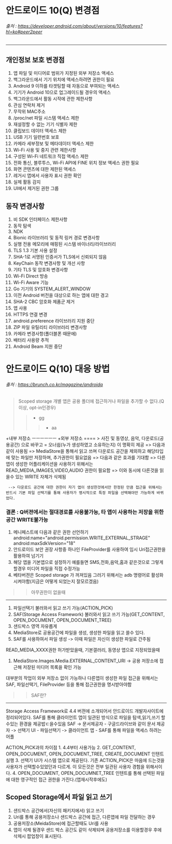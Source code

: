 안드로이드 10(Q) 변경점
===================================
###### 출처 : https://developer.android.com/about/versions/10/features?hl=ko#peer2peer

---
개인정보 보호 변경점
-------------------
1. 앱 파일 및 미디어로 범위가 지정된 외부 저장소 액세스
2. 백그라운드에서 기기 위치에 액세스하려면 권한이 필요
3. Android 9 이하를 타겟팅할 때 자동으로 부여되는 액세스
4. 기기가 Android 10으로 업그레이드될 경우의 액세스
5. 백그라운드에서 활동 시작에 관한 제한사항
6. 관심 연락처 제거
7. 무작위 MAC주소
8. /proc/net 파일 시스템 액세스 제한
9. 재설정할 수 없는 기기 식별자 제한
10. 클립보드 데이터 액세스 제한
11. USB 기기 일련번호 보호
12. 카메라 세부정보 및 메타데이터 액세스 제한
13. Wi-Fi 사용 및 중지 관련 제한사항
14. 구성된 Wi-Fi 네트워크 직접 액세스 제한
15. 전화 통신, 블루투스, Wi-Fi API에 FINE 위치 정보 액세스 권한 필요
16. 화면 콘텐츠에 대한 제한된 액세스
17. 레거시 앱에서 사용자 표시 권한 확인
18. 실제 활동 감지
19. UI에서 제거된 권한 그룹

동작 변경사항
-------------
1. 비 SDK 인터페이스 제한사항
2. 동작 탐색
3. NDK
4. Bionic 라이브러리 및 동적 링커 경로 변경사항
5. 실행 전용 메모리에 매핑된 시스템 바이너리/라이브러리
6. TLS 1.3 기본 사용 설정
7. SHA-1로 서명된 인증서가 TLS에서 신뢰되지 않음
8. KeyChain 동작 변경사항 및 개선 사항
9. 기타 TLS 및 암호화 변경사항
10. Wi-Fi Direct 방송
11. Wi-Fi Aware 기능
12. Go 기기의 SYSTEM_ALERT_WINDOW
13. 이전 Android 버전을 대상으로 하는 앱에 대한 경고
14. SHA-2 CBC 암호화 제품군 제거
15. 앱 사용
16. HTTPS 연결 변경
17. android.preference 라이브러리 지원 중단
18. ZIP 파일 유틸리티 라이브러리 변경사항
19. 카메라 변경사항(폴더블폰 때문에)
20. 배터리 사용량 추적
21. Android Beam 지원 중단

안드로이드 Q(10) 대응 방법
=========================
###### 출처 : https://brunch.co.kr/magazine/androidq

> Scoped storage 개별 앱은 공용 폴더에 접근하거나 파일을 추가할 수 없다.(Q이상, opt-in인경우)
> > * gg
> > > * aa

+내부 저장소
ㅡㅡㅡㅡㅡㅡ
+외부 저장소   ==== > 사진 및 동영상, 음악, 다운로드(공용공간) 으로 바꾸고 = 오너쉽(누가 생성하였고 소유하는지) 이 명확히 제공
                                        => 다음과 같이 사용됨
                                        => MediaStore을 통해서 읽고 쓰며 다운로드 공간을 제외하고 해당타입에 맞는 파일만 저장하며, 추가권한이 필요없음
                          	    => 다음과 같은 효과를 기대함
                          	    => 다른 앱이 생성한 어플리케이션을 사용하기 위해서는 READ_MEDIA_IMAGES,VIDEO,AUDIO 권한이 필요함
                                        => 이와 동시에 다른것을 읽을수 있는 WRITE 자체가 삭제됨

     --> 다운로드 공간에 대한 권한이 자기 앱이 생성한것에서만 한정된 만큼 접근을 위해서는 반드시 기본 파일 선택기를 통해 사용자가 명시적으로 특정 파일을 선택해야만 가능하게 바뀌었다.

### 결론 : Q버젼에서는 절대경로를 사용불가능, 타 앱이 사용하는 저장을 위한 공간 WRITE불가능


1. 메니페스트에 다음과 같은 권한 선언하기
 android:name="android.permission.WRITE_EXTERNAL_STRAGE"
 android:maxSdkVersion="18"
2. 안드로이드 보안 권장 사항중 하나인 FileProvider를 사용하여 임시 Uri접근권한을 활용하여 넘기기
3. 해당 앱을 기본앱으로 설정하기 예를들면 SMS,전화,음악,홈과 같은것으로 그렇게 할경우 미디어 파일을 직접 수정가능
4. 베타버젼은 Scoped storage 가 꺼져있음 그러기 위해서는 adb 명령어로 활성화 시켜야함(지금은 어떻게 되었는지 잘모르겠음)

>>아무권한이 없을때 
---
1. 파일선택기 불러와서 읽고 쓰기 가능(ACTION_PICK)
2. SAF(Storage Access Framework) 불러와서 읽고 쓰기 가능(GET_CONTENT, OPEN_DOCUMENT, OPEN_DOCUMENT_TREE)
3. 샌드박스 영역 자유롭게
4. MediaStore로 공용공간에 파일을 생성, 생성한 파일을 읽고 쓸수 있다.
5. SAF를 사용하여서 파일 생성 -> 이때 파일은 자신이 생성한 파일로 간주됨

READ_MEDIA_XXXX권한 허가받았을때, 기본갤러리, 동영상 앱으로 지정되었을때
1. MediaStore.Images.Media.EXTERNAL_CONTENT_URI -> 공용 저장소에 접근해 저장된 미디어 목록을 확인 가능

대부분의 작업이 외부 저장소 없이 가능하나 다른앱이 생성한 파일 접근을 위해서는 SAF, 파일선택기, FileProvider 등을 통해 접근권한을 명시받아야함


> >SAF란?
---
Storage Access Framework로 4.4 버젼에 소개되어서 안드로이드 개발자사이트에 정리되어있다.
SAF를 통해 클라이언트 앱이 일관된 방식으로 파일을 탐색,읽기,쓰기 할수있는 환경을 제공밥ㄷ을수있음
SAF  -> 문서제공자 - 구글드라이브와 같이 문서 제공자
       -> 선택기 UI - 파일선택기
       -> 클라이언트 앱 - SAF를 통해 파일을 액세스 하려는 어플

ACTION_PICK과의 차이점
	1. 4.4부터 사용가능
	2. GET_CONTENT, OPEN_DOCUMENT, OPEN_DOCUMENT_TREE, CREATE_DOCUMENT 인텐트 실행
	3. 선택기 UI가 시스템 앱으로 제공된다. 기존 ACTION_PICK은 마음에 드는것을 사용자가 선택할수있었던과 다르게. 이 모든것은 전부 일관된 사용자 경험을 위해서이다.
	4. OPEN_DOCUMENT, OPEN_DOCUMNET_TREE 인텐트를 통해 선택된 파일에 대한 영구적인 접근 권한을 가진다.(앱재시작후에도)

Scoped Storage에서 파일 읽고 쓰기
---
1. 샌드박스 공간에서(자신의 패키지에서) 읽고 쓰기
2. Uri를 통해 공용저장소나 샌드박스 공간에 접근, 다른앱에 파일 전달하는 경우 
3. 공용저장소(MeidaStore)에 접근할때도 Uri를 사용
4. 앱이 삭제 될경우 샌드 박스 공간도 같이 삭제되며 공용저장소를 이용할경우 후에 삭제시 팝업창이 표시된다.





